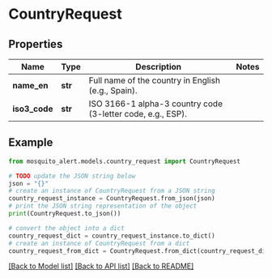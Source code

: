 # CountryRequest


## Properties

Name | Type | Description | Notes
------------ | ------------- | ------------- | -------------
**name_en** | **str** | Full name of the country in English (e.g., Spain). | 
**iso3_code** | **str** | ISO 3166-1 alpha-3 country code (3-letter code, e.g., ESP). | 

## Example

```python
from mosquito_alert.models.country_request import CountryRequest

# TODO update the JSON string below
json = "{}"
# create an instance of CountryRequest from a JSON string
country_request_instance = CountryRequest.from_json(json)
# print the JSON string representation of the object
print(CountryRequest.to_json())

# convert the object into a dict
country_request_dict = country_request_instance.to_dict()
# create an instance of CountryRequest from a dict
country_request_from_dict = CountryRequest.from_dict(country_request_dict)
```
[[Back to Model list]](../README.md#documentation-for-models) [[Back to API list]](../README.md#documentation-for-api-endpoints) [[Back to README]](../README.md)


